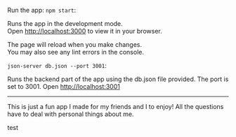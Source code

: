 Run the app:
`npm start`:

Runs the app in the development mode.\
Open [http://localhost:3000](http://localhost:3000) to view it in your browser.

The page will reload when you make changes.\
You may also see any lint errors in the console.

`json-server db.json --port 3001`:

Runs the backend part of the app using the db.json file provided. The port is set to 3001.
Open [http://localhost:3001](http://localhost:3001)

*********************
This is just a fun app I made for my friends and I to enjoy! All the questions have to deal with personal things about me.

test


